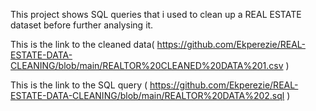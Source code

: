 This project shows SQL queries that i used to clean up a REAL ESTATE dataset before further analysing it.


This is the link to the cleaned data( https://github.com/Ekperezie/REAL-ESTATE-DATA-CLEANING/blob/main/REALTOR%20CLEANED%20DATA%201.csv )

This is the link to the SQL query ( https://github.com/Ekperezie/REAL-ESTATE-DATA-CLEANING/blob/main/REALTOR%20DATA%202.sql )
